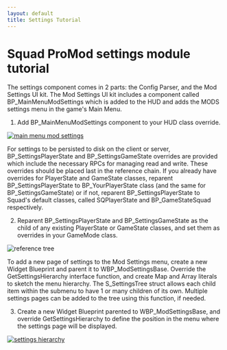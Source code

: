 ```yaml
---
layout: default
title: Settings Tutorial
---
```


# Squad ProMod settings module tutorial

The settings component comes in 2 parts: the Config Parser, and the Mod Settings UI kit. The Mod Settings UI kit includes a component called BP_MainMenuModSettings which is added to the HUD and adds the MODS settings menu in the game's Main Menu.

1) Add BP_MainMenuModSettings component to your HUD class override.

<a href="https://i.imgur.com/FOHe1jo.png" target="_blank" rel="noopener noreferrer">![main menu mod settings](https://i.imgur.com/L6DKtpA.png)</a>

For settings to be persisted to disk on the client or server, BP_SettingsPlayerState and BP_SettingsGameState overrides are provided which include the necessary RPCs for managing read and write. These overrides should be placed last in the reference chain. If you already have overrides for PlayerState and GameState classes, reparent BP_SettingsPlayerState to BP_YourPlayerState class (and the same for BP_SettingsGameState) or if not, reparent BP_SettingsPlayerState to Squad's default classes, called SQPlayerState and BP_GameStateSquad respectively.

2) Reparent BP_SettingsPlayerState and BP_SettingsGameState as the child of any existing PlayerState or GameState classes, and set them as overrides in your GameMode class.

![reference tree](https://i.imgur.com/42rI5U4.png)

To add a new page of settings to the Mod Settings menu, create a new Widget Blueprint and parent it to WBP_ModSettingsBase. Override the GetSettingsHierarchy interface function, and create Map and Array literals to sketch the menu hierarchy. The S_SettingsTree struct allows each child item within the submenu to have 1 or many children of its own. Multiple settings pages can be added to the tree using this function, if needed.

3) Create a new Widget Blueprint parented to WBP_ModSettingsBase, and override GetSettingsHierarchy to define the position in the menu where the settings page will be displayed.

<a href="https://i.imgur.com/henvduG.png" target="_blank" rel="noopener noreferrer">![settings hierarchy](https://i.imgur.com/uDbsBVf.png)</a>
